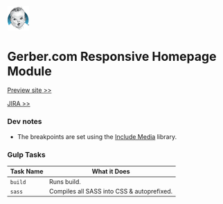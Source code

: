 <img src="preview/assets/images/gerber-logo.webp" alt="Gerber" width="50"/>

# Gerber.com Responsive Homepage Module

[Preview site >>](https://www.campaign.hogarthww.digital/ctus-nestle/gerber/gerber-h233641/preview/)

[JIRA >>](https://hogarthdigital.atlassian.net/browse/CTUS-541)

### Dev notes
- The breakpoints are set using the [Include Media](https://eduardoboucas.github.io/include-media/) library.

### Gulp Tasks

Task Name    | What it Does
-------------|-----------
`build` | Runs build.
`sass` | Compiles all SASS into CSS & autoprefixed.
